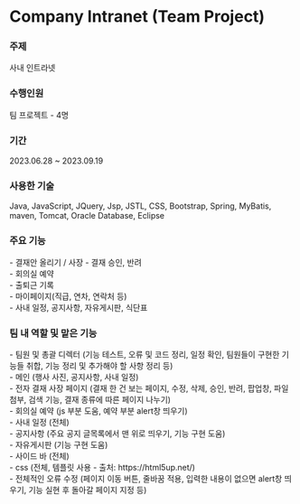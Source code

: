 # Company Intranet (Team Project)

<h3>주제</h3>
사내 인트라넷<br/>

<h3>수행인원</h3>
팀 프로젝트 - 4명<br/>

<h3>기간</h3>
2023.06.28 ~ 2023.09.19 <br/>

<h3>사용한 기술</h3>
Java, JavaScript, JQuery, Jsp, JSTL, CSS, Bootstrap, Spring, MyBatis, maven, Tomcat, Oracle Database, Eclipse <br/>

<h3>주요 기능</h3>
- 결재안 올리기 / 사장 - 결재 승인, 반려<br/>
- 회의실 예약<br/>
- 출퇴근 기록<br/>
- 마이페이지(직급, 연차, 연락처 등)<br/>
- 사내 일정, 공지사항, 자유게시판, 식단표<br/>
  
<h3>팀 내 역할 및 맡은 기능</h3>
- 팀원 및 총괄 디렉터 (기능 테스트, 오류 및 코드 정리, 일정 확인, 팀원들이 구현한 기능들 취합, 기능 정리 및 추가해야 할 사항 정리 등)<br/>
- 메인 (행사 사진, 공지사항, 사내 일정)<br/>
- 전자 결재 사장 페이지 (결재 한 건 보는 페이지, 수정, 삭제, 승인, 반려, 팝업창, 파일 첨부, 검색 기능, 결재 종류에 따른 페이지 나누기)<br/>
- 회의실 예약 (js 부분 도움, 예약 부분 alert창 띄우기)<br/>
- 사내 일정 (전체)<br/>
- 공지사항 (주요 공지 글목록에서 맨 위로 띄우기, 기능 구현 도움)<br/>
- 자유게시판 (기능 구현 도움)<br/>
- 사이드 바 (전체)<br/>
- css (전체, 템플릿 사용 - 출처: https://html5up.net/)<br/>
- 전체적인 오류 수정 (페이지 이동 버튼, 줄바꿈 적용, 입력한 내용이 없으면 alert창 띄우기, 기능 실현 후 돌아갈 페이지 지정 등)<br/>
